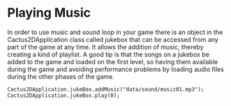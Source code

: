 # Playing Music #

In order to use music and sound loop in your game there is an object in the Cactus2DApplication class called jukebox that can be accessed from any part of the game at any time. It allows the addition of music, thereby creating a kind of playlist. A good tip is that the songs on a jukebox be added to the game and loaded on the first level, so having them available during the game and avoiding performance problems by loading audio files during the other phases of the game.

```
Cactus2DApplication.jukeBox.addMusic("data/sound/music01.mp3");
Cactus2DApplication.jukeBox.play(0);
```